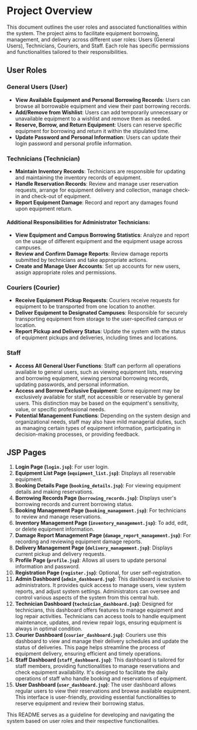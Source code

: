 # Project Overview

This document outlines the user roles and associated functionalities within the system. The project aims to facilitate equipment borrowing, management, and delivery across different user roles: Users (General Users), Technicians, Couriers, and Staff. Each role has specific permissions and functionalities tailored to their responsibilities.

## User Roles

### General Users (User)

- **View Available Equipment and Personal Borrowing Records**: Users can browse all borrowable equipment and view their past borrowing records.
- **Add/Remove from Wishlist**: Users can add temporarily unnecessary or unavailable equipment to a wishlist and remove them as needed.
- **Reserve, Borrow, and Return Equipment**: Users can reserve specific equipment for borrowing and return it within the stipulated time.
- **Update Password and Personal Information**: Users can update their login password and personal profile information.

### Technicians (Technician)

- **Maintain Inventory Records**: Technicians are responsible for updating and maintaining the inventory records of equipment.
- **Handle Reservation Records**: Review and manage user reservation requests, arrange for equipment delivery and collection, manage check-in and check-out of equipment.
- **Report Equipment Damage**: Record and report any damages found upon equipment return.

#### Additional Responsibilities for Administrator Technicians:

- **View Equipment and Campus Borrowing Statistics**: Analyze and report on the usage of different equipment and the equipment usage across campuses.
- **Review and Confirm Damage Reports**: Review damage reports submitted by technicians and take appropriate actions.
- **Create and Manage User Accounts**: Set up accounts for new users, assign appropriate roles and permissions.

### Couriers (Courier)

- **Receive Equipment Pickup Requests**: Couriers receive requests for equipment to be transported from one location to another.
- **Deliver Equipment to Designated Campuses**: Responsible for securely transporting equipment from storage to the user-specified campus or location.
- **Report Pickup and Delivery Status**: Update the system with the status of equipment pickups and deliveries, including times and locations.

### Staff

- **Access All General User Functions**: Staff can perform all operations available to general users, such as viewing equipment lists, reserving and borrowing equipment, viewing personal borrowing records, updating passwords, and personal information.
- **Access and Borrow Exclusive Equipment**: Some equipment may be exclusively available for staff, not accessible or reservable by general users. This distinction may be based on the equipment's sensitivity, value, or specific professional needs.
- **Potential Management Functions**: Depending on the system design and organizational needs, staff may also have mild managerial duties, such as managing certain types of equipment information, participating in decision-making processes, or providing feedback.

## JSP Pages

1. **Login Page (`login.jsp`)**: For user login.
2. **Equipment List Page (`equipment_list.jsp`)**: Displays all reservable equipment.
3. **Booking Details Page (`booking_details.jsp`)**: For viewing equipment details and making reservations.
4. **Borrowing Records Page (`borrowing_records.jsp`)**: Displays user's borrowing records and current borrowing status.
5. **Booking Management Page (`booking_management.jsp`)**: For technicians to review and manage reservations.
6. **Inventory Management Page (`inventory_management.jsp`)**: To add, edit, or delete equipment information.
7. **Damage Report Management Page (`damage_report_management.jsp`)**: For recording and reviewing equipment damage reports.
8. **Delivery Management Page (`delivery_management.jsp`)**: Displays current pickup and delivery requests.
9. **Profile Page (`profile.jsp`)**: Allows all users to update personal information and password.
10. **Registration Page (`register.jsp`)**: Optional, for user self-registration.
11. **Admin Dashboard (`admin_dashboard.jsp`)**: This dashboard is exclusive to administrators. It provides quick access to manage users, view system reports, and adjust system settings. Administrators can oversee and control various aspects of the system from this central hub.
12. **Technician Dashboard (`technician_dashboard.jsp`)**: Designed for technicians, this dashboard offers features to manage equipment and log repair activities. Technicians can access tools to handle equipment maintenance, updates, and review repair logs, ensuring equipment is always in optimal condition.
13. **Courier Dashboard (`courier_dashboard.jsp`)**: Couriers use this dashboard to view and manage their delivery schedules and update the status of deliveries. This page helps streamline the process of equipment delivery, ensuring efficient and timely operations.
14. **Staff Dashboard (`staff_dashboard.jsp`)**: This dashboard is tailored for staff members, providing functionalities to manage reservations and check equipment availability. It's designed to facilitate the daily operations of staff who handle booking and reservations of equipment.
15. **User Dashboard (`user_dashboard.jsp`)**: The user dashboard allows regular users to view their reservations and browse available equipment. This interface is user-friendly, providing essential functionalities to reserve equipment and review their borrowing status.

This README serves as a guideline for developing and navigating the system based on user roles and their respective functionalities.
